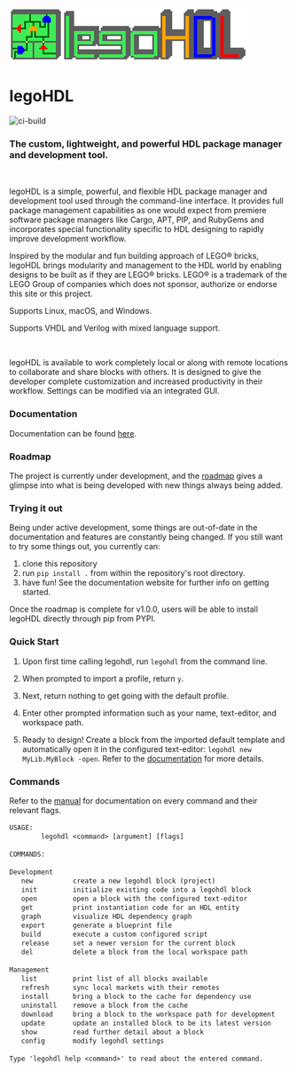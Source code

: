 # ![](./docs/assets/title_3x.png)

# legoHDL
![ci-build](https://github.com/c-rus/legohdl/actions/workflows/build.yml/badge.svg)
### The custom, lightweight, and powerful HDL package manager and development tool.
  
<br />  

legoHDL is a simple, powerful, and flexible HDL package manager and development tool used through the command-line interface. It provides full package management capabilities as one would expect from premiere software package managers like Cargo, APT, PIP, and RubyGems and incorporates special functionality specific to HDL designing to rapidly improve development workflow.

Inspired by the modular and fun building approach of LEGO® bricks, legoHDL brings modularity and management to the HDL world by enabling designs to be built as if they are LEGO® bricks. LEGO® is a trademark of the LEGO Group of companies which does not sponsor, authorize or endorse this site or this project.

Supports Linux, macOS, and Windows.

Supports VHDL and Verilog with mixed language support.

<br />

legoHDL is available to work completely local or along with remote locations to collaborate and share blocks with others. It is designed to give the developer complete customization and increased productivity in their workflow. Settings can be modified via an integrated GUI.
<br /> 

### __Documentation__

Documentation can be found [here](https://c-rus.github.io/legoHDL/). 


### __Roadmap__
The project is currently under development, and the [roadmap](https://github.com/c-rus/legoHDL/projects/1) gives a glimpse into what is being developed with new things always being added.

### __Trying it out__
Being under active development, some things are out-of-date in the documentation and features are constantly being changed. If you still want to try some things out, you currently can:
1. clone this repository
2. run `pip install .` from within the repository's root directory.
3. have fun! See the documentation website for further info on getting started.

Once the roadmap is complete for v1.0.0, users will be able to install legoHDL directly through pip from PYPI.

### __Quick Start__

1. Upon first time calling legohdl, run `legohdl` from the command line.

2. When prompted to import a profile, return `y`.

3. Next, return nothing to get going with the default profile.

4. Enter other prompted information such as your name, text-editor, and workspace path.

5. Ready to design! Create a block from the imported default template and automatically open it in the configured text-editor: `legohdl new MyLib.MyBlock -open`. Refer
to the [documentation](https://c-rus.github.io/legoHDL/) for more details.

### Commands

Refer to the [manual](https://github.com/c-rus/legoHDL/blob/master/src/legohdl/data/manual.txt) for documentation on every command and their relevant flags.

```
USAGE:             
        legohdl <command> [argument] [flags]            

COMMANDS:

Development
   new          create a new legohdl block (project)
   init         initialize existing code into a legohdl block
   open         open a block with the configured text-editor
   get          print instantiation code for an HDL entity
   graph        visualize HDL dependency graph
   export       generate a blueprint file
   build        execute a custom configured script
   release      set a newer version for the current block
   del          delete a block from the local workspace path

Management
   list         print list of all blocks available
   refresh      sync local markets with their remotes
   install      bring a block to the cache for dependency use
   uninstall    remove a block from the cache
   download     bring a block to the workspace path for development
   update       update an installed block to be its latest version
   show         read further detail about a block
   config       modify legohdl settings

Type 'legohdl help <command>' to read about the entered command.

```
